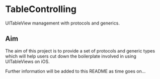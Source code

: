 # TableControlling
UITableView management with protocols and generics.

## Aim
The aim of this project is to provide a set of protocols and generic types which will help users cut down the boilerplate involved in using UITableViews on iOS.

Further information will be added to this README as time goes on...
